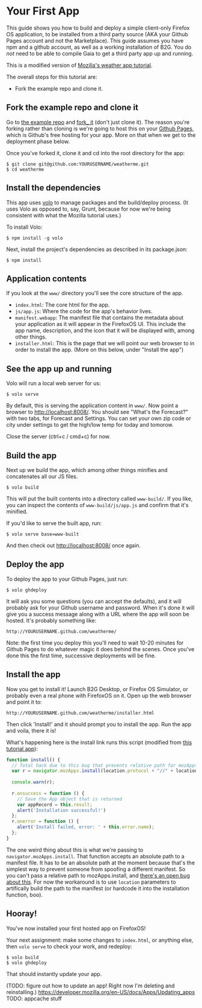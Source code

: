 # Your First App
This guide shows you how to build and deploy a simple client-only Firefox OS application, to be installed from a third party source (AKA your Github Pages account and not the Marketplace). This guide assumes you have npm and a github account, as well as a working installation of B2G. You do _not_ need to be able to compile Gaia to get a third party app up and running.

This is a modified version of [Mozilla's weather app tutorial](https://developer.mozilla.org/en-US/docs/Apps/Tutorials/Weather_app_tutorial).

The overall steps for this tutorial are:

* Fork the example repo and clone it. 

## Fork the example repo and clone it

Go to [the example repo](https://github.com/dariusk/weatherme) and [fork_ it](https://github.com/dariusk/weatherme/fork_select) (don't just clone it). The reason you're forking rather than cloning is we're going to host this on your [Github Pages](http://pages.github.com/), which is Github's free hosting for your app. More on that when we get to the deployment phase below.

Once you've forked it, clone it and cd into the root directory for the app:

```
$ git clone git@github.com:YOURUSERNAME/weatherme.git
$ cd weatherme
```

## Install the dependencies

This app uses [volo](http://volojs.org/) to manage packages and the build/deploy process. (It uses Volo as opposed to, say, Grunt, because for now we're being consistent with what the Mozilla tutorial uses.)

To install Volo:

`$ npm install -g volo`

Next, install the project's dependencies as described in its package.json:

`$ npm install`

## Application contents

If you look at the `www/` directory you'll see the core structure of the app.

* `index.html`: The core html for the app.
* `js/app.js`: Where the code for the app's behavior lives.
* `manifest.webapp`: The manifest file that contains the metadata about your application as it will appear in the FirefoxOS UI. This include the app name, description, and the icon that it will be displayed with, among other things.
* `installer.html`: This is the page that we will point our web browser to in order to install the app. (More on this below, under "Install the app")

## See the app up and running

Volo will run a local web server for us:

`$ volo serve`

By default, this is serving the application content in `www/`. Now point a browser to [http://localhost:8008/](http://localhost:8008/). You should see "What's the Forecast?" with two tabs, for Forecast and Settings. You can set your own zip code or city under settings to get the high/low temp for today and tomorow.

Close the server (ctrl+c / cmd+c) for now.

## Build the app

Next up we build the app, which among other things minifies and concatenates all our JS files.

`$ volo build`

This will put the built contents into a directory called `www-build/`. If you like, you can inspect the contents of `www-build/js/app.js` and confirm that it's minified.

If you'd like to serve the built app, run:

`$ volo serve base=www-built`

And then check out [http://localhost:8008/](http://localhost:8008/) once again.

## Deploy the app

To deploy the app to your Github Pages, just run:

`$ volo ghdeploy`

It will ask you some questions (you can accept the defaults), and it will probably ask for your Github username and password. When it's done it will give you a success message along with a URL where the app will soon be hosted. It's probably something like:

`http://YOURUSERNAME.github.com/weatherme/`

Note: the first time you deploy this you'll need to wait 10-20 minutes for Github Pages to do whatever magic it does behind the scenes. Once you've done this the first time, successive deployments will be fine.

## Install the app

Now you get to install it! Launch B2G Desktop, or Firefox OS Simulator, or probably even a real phone with FirefoxOS on it. Open up the web browser and point it to:

`http://YOURUSERNAME.github.com/weatherme/installer.html`

Then click 'Install!' and it should prompt you to install the app. Run the app and voila, there it is!

What's happening here is the install link runs this script (modified from [this tutorial app](https://github.com/darkwing/html5apptut/blob/master/installer.html)):

```javascript
function install() {
  // Total hack due to this bug that prevents relative path for mozApps.install: https://bugzilla.mozilla.org/show_bug.cgi?id=745928
  var r = navigator.mozApps.install(location.protocol + "//" + location.host + location.pathname.replace('/installer.html','') + "/manifest.webapp");
  
  console.warn(r);
  
  r.onsuccess = function () {
    // Save the App object that is returned
    var appRecord = this.result;
    alert('Installation successful!')
  };
  r.onerror = function () {
    alert('Install failed, error: ' + this.error.name);
  };
}
```

The one weird thing about this is what we're passing to `navigator.mozApps.install`. That function accepts an absolute path to a manifest file. It has to be an absolute path at the moment because that's the simplest way to prevent someone from spoofing a different manifest. So you can't pass a relative path to mozApps.install, and [there's an open bug about this](https://bugzilla.mozilla.org/show_bug.cgi?id=745928). For now the workaround is to use `location` parameters to artifically build the path to the manifest (or hardcode it into the installation function, boo).

## Hooray!

You've now installed your first hosted app on FirefoxOS!

Your next assignment: make some changes to `index.html`, or anything else, then `volo serve` to check your work, and redeploy:

```
$ volo build
$ volo ghdeploy
```

That should instantly update your app.

(TODO: figure out how to update an app! Right now I'm deleting and reinstalling.)
https://developer.mozilla.org/en-US/docs/Apps/Updating_apps
TODO: appcache stuff
